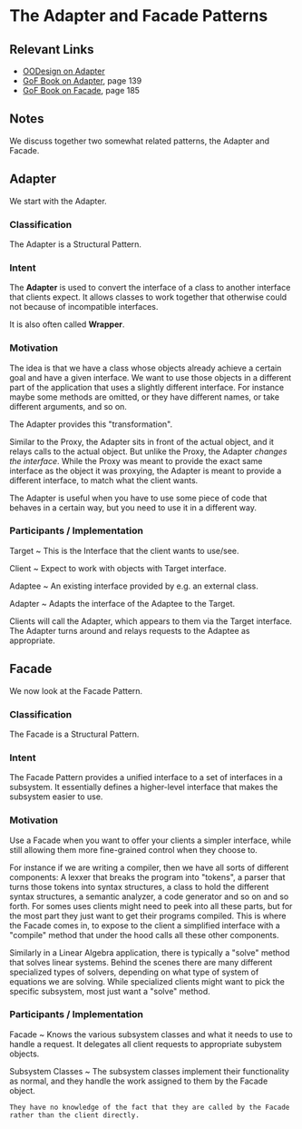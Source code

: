 # The Adapter and Facade Patterns

## Relevant Links

- [OODesign on Adapter](http://www.oodesign.com/adapter-pattern.html)
- [GoF Book on Adapter](http://www.amazon.com/Design-Patterns-Elements-Reusable-Object-Oriented/dp/0201633612/), page 139
- [GoF Book on Facade](http://www.amazon.com/Design-Patterns-Elements-Reusable-Object-Oriented/dp/0201633612/), page 185

## Notes

We discuss together two somewhat related patterns, the Adapter and Facade.

## Adapter

We start with the Adapter.

### Classification

The Adapter is a Structural Pattern.

### Intent

The **Adapter** is used to convert the interface of a class to another interface that clients expect. It allows classes to work together that otherwise could not because of incompatible interfaces.

It is also often called **Wrapper**.

### Motivation

The idea is that we have a class whose objects already achieve a certain goal and have a given interface. We want to use those objects in a different part of the application that uses a slightly different interface. For instance maybe some methods are omitted, or they have different names, or take different arguments, and so on.

The Adapter provides this "transformation".

Similar to the Proxy, the Adapter sits in front of the actual object, and it relays calls to the actual object. But unlike the Proxy, the Adapter *changes the interface*. While the Proxy was meant to provide the exact same interface as the object it was proxying, the Adapter is meant to provide a different interface, to match what the client wants.

The Adapter is useful when you have to use some piece of code that behaves in a certain way, but you need to use it in a different way.

### Participants / Implementation

Target
  ~ This is the Interface that the client wants to use/see.

Client
  ~ Expect to work with objects with Target interface.

Adaptee
  ~ An existing interface provided by e.g. an external class.

Adapter
  ~ Adapts the interface of the Adaptee to the Target.

Clients will call the Adapter, which appears to them via the Target interface. The Adapter turns around and relays requests to the Adaptee as appropriate.



## Facade

We now look at the Facade Pattern.

### Classification

The Facade is a Structural Pattern.

### Intent

The Facade Pattern provides a unified interface to a set of interfaces in a subsystem. It essentially defines a higher-level interface that makes the subsystem easier to use.

### Motivation

Use a Facade when you want to offer your clients a simpler interface, while still allowing them more fine-grained control when they choose to.

For instance if we are writing a compiler, then we have all sorts of different components: A lexxer that breaks the program into "tokens", a parser that turns those tokens into syntax structures, a class to hold the different syntax structures, a semantic analyzer, a code generator and so on and so forth. For somes uses clients might need to peek into all these parts, but for the most part they just want to get their programs compiled. This is where the Facade comes in, to expose to the client a simplified interface with a "compile" method that under the hood calls all these other components.

Similarly in a Linear Algebra application, there is typically a "solve" method that solves linear systems. Behind the scenes there are many different specialized types of solvers, depending on what type of system of equations we are solving. While specialized clients might want to pick the specific subsystem, most just want a "solve" method.

### Participants / Implementation

Facade
  ~ Knows the various subsystem classes and what it needs to use to handle a request. It delegates all client requests to appropriate subystem objects.

Subsystem Classes
  ~ The subsystem classes implement their functionality as normal, and they handle the work assigned to them by the Facade object.

    They have no knowledge of the fact that they are called by the Facade rather than the client directly.
